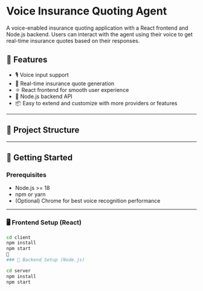 # Voice Insurance Quoting Agent

A voice-enabled insurance quoting application with a React frontend and Node.js backend. Users can interact with the agent using their voice to get real-time insurance quotes based on their responses.

## 🧠 Features

- 🎙️ Voice input support
- 📄 Real-time insurance quote generation
- ⚛️ React frontend for smooth user experience
- 🔧 Node.js backend API
- 📦 Easy to extend and customize with more providers or features

---

## 📁 Project Structure


---

## 🚀 Getting Started

### Prerequisites

- Node.js >= 18
- npm or yarn
- (Optional) Chrome for best voice recognition performance

---

### 🖥️ Frontend Setup (React)

```bash
cd client
npm install
npm start
🔧
### 🔧 Backend Setup (Node.js)

cd server
npm install
npm start


